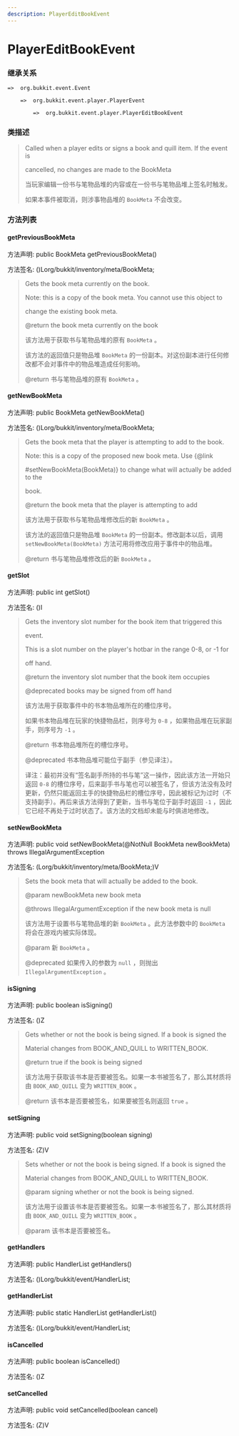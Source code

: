 ```yaml
---
description: PlayerEditBookEvent
---
```


# PlayerEditBookEvent

### 继承关系

    =>  org.bukkit.event.Event

        =>  org.bukkit.event.player.PlayerEvent

            =>  org.bukkit.event.player.PlayerEditBookEvent

### 类描述

> Called when a player edits or signs a book and quill item. If the event is
>
> cancelled, no changes are made to the BookMeta
>
> 当玩家编辑一份书与笔物品堆的内容或在一份书与笔物品堆上签名时触发。
>
> 如果本事件被取消，则涉事物品堆的 `BookMeta` 不会改变。

### 方法列表

#### getPreviousBookMeta

方法声明: public BookMeta getPreviousBookMeta()

方法签名: ()Lorg/bukkit/inventory/meta/BookMeta;

> Gets the book meta currently on the book.
>
> <p>
>
> Note: this is a copy of the book meta. You cannot use this object to
>
> change the existing book meta.
>
> @return the book meta currently on the book
>
> 该方法用于获取书与笔物品堆的原有 `BookMeta` 。
>
> 该方法的返回值只是物品堆 `BookMeta` 的一份副本。对这份副本进行任何修改都不会对事件中的物品堆造成任何影响。
>
> @return 书与笔物品堆的原有 `BookMeta` 。

#### getNewBookMeta

方法声明: public BookMeta getNewBookMeta()

方法签名: ()Lorg/bukkit/inventory/meta/BookMeta;

> Gets the book meta that the player is attempting to add to the book.
>
> <p>
>
> Note: this is a copy of the proposed new book meta. Use {@link
>
> #setNewBookMeta(BookMeta)} to change what will actually be added to the
>
> book.
>
> @return the book meta that the player is attempting to add
>
> 该方法用于获取书与笔物品堆修改后的新 `BookMeta` 。
>
> 该方法的返回值只是物品堆 `BookMeta` 的一份副本。修改副本以后，调用 `setNewBookMeta(BookMeta)` 方法可用将修改应用于事件中的物品堆。
>
> @return 书与笔物品堆修改后的新 `BookMeta` 。

#### getSlot

方法声明: public int getSlot()

方法签名: ()I

> Gets the inventory slot number for the book item that triggered this
>
> event.
>
> <p>
>
> This is a slot number on the player's hotbar in the range 0-8, or -1 for
>
> off hand.
>
> @return the inventory slot number that the book item occupies
>
> @deprecated books may be signed from off hand
>
> 该方法用于获取事件中的书本物品堆所在的槽位序号。
>
> 如果书本物品堆在玩家的快捷物品栏，则序号为 `0-8` ，如果物品堆在玩家副手，则序号为 `-1` 。
>
> @return 书本物品堆所在的槽位序号。
>
> @deprecated 书本物品堆可能位于副手（参见译注）。
>
> 译注：最初并没有“签名副手所持的书与笔”这一操作，因此该方法一开始只返回 `0-8` 的槽位序号，后来副手书与笔也可以被签名了，但该方法没有及时更新，仍然只能返回主手的快捷物品栏的槽位序号，因此被标记为过时（不支持副手）。再后来该方法得到了更新，当书与笔位于副手时返回 `-1` ，因此它已经不再处于过时状态了。该方法的文档却未能与时俱进地修改。

#### setNewBookMeta

方法声明: public void setNewBookMeta(@NotNull BookMeta newBookMeta) throws IllegalArgumentException

方法签名: (Lorg/bukkit/inventory/meta/BookMeta;)V

> Sets the book meta that will actually be added to the book.
>
> @param newBookMeta new book meta
>
> @throws IllegalArgumentException if the new book meta is null
>
> 该方法用于设置书与笔物品堆的新 `BookMeta` 。此方法参数中的 `BookMeta` 将会在游戏内被实际体现。
>
> @param 新 `BookMeta` 。
>
> @deprecated 如果传入的参数为 `null` ，则抛出 `IllegalArgumentException` 。

#### isSigning

方法声明: public boolean isSigning()

方法签名: ()Z

> Gets whether or not the book is being signed. If a book is signed the
>
> Material changes from BOOK_AND_QUILL to WRITTEN_BOOK.
>
> @return true if the book is being signed
>
> 该方法用于获取该书本是否要被签名。如果一本书被签名了，那么其材质将由 `BOOK_AND_QUILL` 变为 `WRITTEN_BOOK` 。
>
> @return 该书本是否要被签名，如果要被签名则返回 `true` 。

#### setSigning

方法声明: public void setSigning(boolean signing)

方法签名: (Z)V

> Sets whether or not the book is being signed. If a book is signed the
>
> Material changes from BOOK_AND_QUILL to WRITTEN_BOOK.
>
> @param signing whether or not the book is being signed.
>
> 该方法用于设置该书本是否要被签名。如果一本书被签名了，那么其材质将由 `BOOK_AND_QUILL` 变为 `WRITTEN_BOOK` 。
>
> @param 该书本是否要被签名。

#### getHandlers

方法声明: public HandlerList getHandlers()

方法签名: ()Lorg/bukkit/event/HandlerList;

#### getHandlerList

方法声明: public static HandlerList getHandlerList()

方法签名: ()Lorg/bukkit/event/HandlerList;

#### isCancelled

方法声明: public boolean isCancelled()

方法签名: ()Z

#### setCancelled

方法声明: public void setCancelled(boolean cancel)

方法签名: (Z)V